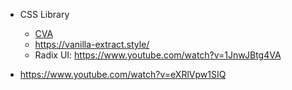 
- CSS Library
	- [CVA](https://www.npmjs.com/package/class-variance-authority)
	- https://vanilla-extract.style/
	- Radix UI: https://www.youtube.com/watch?v=1JnwJBtg4VA

- https://www.youtube.com/watch?v=eXRlVpw1SIQ

